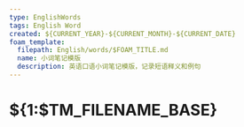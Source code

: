 ```yaml
---
type: EnglishWords
tags: English Word
created: ${CURRENT_YEAR}-${CURRENT_MONTH}-${CURRENT_DATE}
foam_template:
  filepath: English/words/$FOAM_TITLE.md
  name: 小词笔记模版
  description: 英语口语小词笔记模版，记录短语释义和例句
---
```


# ${1:$TM_FILENAME_BASE}
